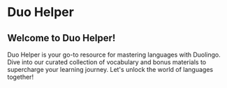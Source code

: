 # Duo Helper

## Welcome to Duo Helper!

Duo Helper is your go-to resource for mastering languages with Duolingo. Dive into our curated collection of vocabulary and bonus materials to supercharge your learning journey. Let's unlock the world of languages together!
